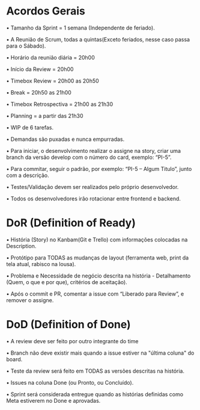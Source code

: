# Acordos Gerais

•	Tamanho da Sprint = 1 semana (Independente de feriado). 

•	A Reunião de Scrum, todas a quintas(Exceto feriados, nesse caso passa para o Sábado).

•	Horário da reunião diária = 20h00

•	Início da Review = 20h00

•	Timebox Review = 20h00 as 20h50

•	Break = 20h50 as 21h00

•	Timebox Retrospectiva = 21h00 as 21h30

•	Planning = a partir das 21h30

•	WIP de 6 tarefas.

•	Demandas são puxadas e nunca empurradas.

•	Para iniciar, o desenvolvimento realizar o assigne na story, criar uma branch da versão develop com o número do card, exemplo: “PI-5”.

•	Para commitar, seguir o padrão, por exemplo: “PI-5 – Algum Titulo”, junto com a descrição.

•	Testes/Validação devem ser realizados pelo próprio desenvolvedor.

•	Todos os desenvolvedores irão rotacionar entre frontend e backend.

# DoR (Definition of Ready)

•	História (Story) no Kanbam(Git e Trello) com informações colocadas na Description.

•	Protótipo para TODAS as mudanças de layout (ferramenta web, print da tela atual, rabisco na lousa).

•	Problema e Necessidade de negócio descrita na história - Detalhamento (Quem, o que e por que), critérios de aceitação).

•	Após o commit e PR, comentar a issue com “Liberado para Review”, e remover o assigne.

# DoD (Definition of Done)

•	A review deve ser feito por outro integrante do time

•	Branch não deve existir mais quando a issue estiver na "última coluna" do board.

•	Teste da review será feito em TODAS as versões descritas na história.

•	Issues na coluna Done (ou Pronto, ou Concluído).

•	Sprint será considerada entregue quando as histórias definidas como Meta estiverem no Done e aprovadas.


